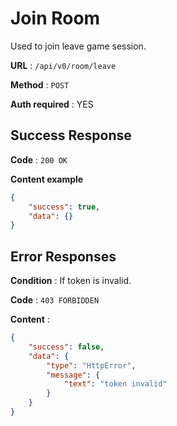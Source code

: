 # Join Room

Used to join leave game session.

**URL** : `/api/v0/room/leave`

**Method** : `POST`

**Auth required** : YES

## Success Response

**Code** : `200 OK`

**Content example**

```json
{
    "success": true,
    "data": {}
}
```

## Error Responses

**Condition** : If token is invalid.

**Code** : `403 FORBIDDEN`

**Content** :

```json
{
    "success": false,
    "data": {
        "type": "HttpError",
        "message": {
            "text": "token invalid"
        }
    }
}
```
